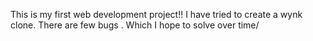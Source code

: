 This is my first web development  project!!
I have tried to create a wynk clone. 
There are few bugs . Which I hope to solve over time/